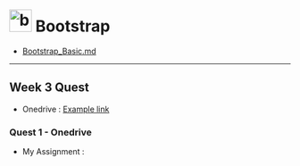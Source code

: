 # <img src="https://getbootstrap.com/docs/5.2/assets/brand/bootstrap-logo-shadow.png" href="https://getbootstrap.com/" title="bootstrap icon" alt="bootstrap icon" width="40px"> Bootstrap

- [Bootstrap_Basic.md](./Bootstrap_Basic.md)

---

## Week 3 Quest
- Onedrive : [Example link](https://github.com/jsw6872/TIL/tree/main/onedrive)

### Quest 1 - Onedrive
- My Assignment : 

